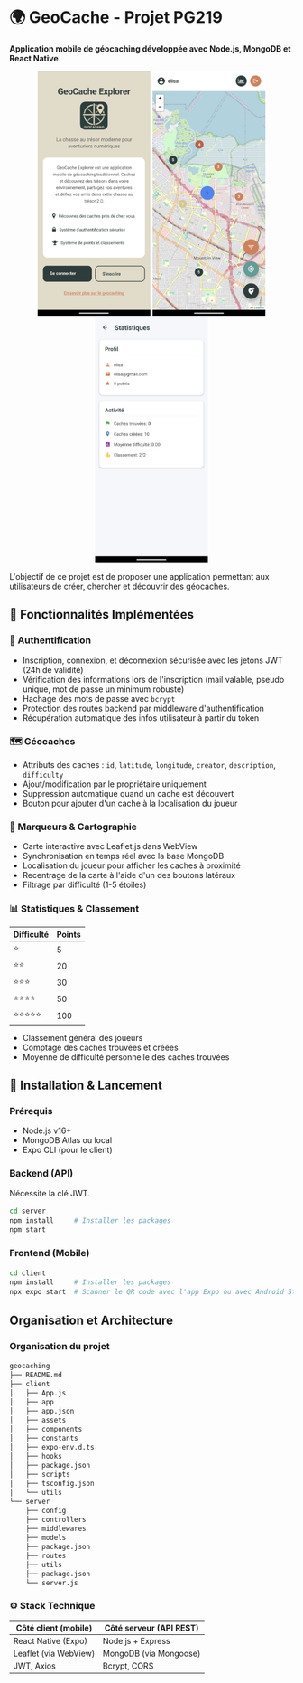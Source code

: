 # 🌍 GeoCache - Projet PG219

**Application mobile de géocaching développée avec Node.js, MongoDB et React Native**  

<p align="center">
  <img src="./images/ecran_accueil.png" width="200" alt="Écran d'accueil">
  <img src="./images/ecran_map.png" width="200" alt="Carte des géocaches"> 
  <img src="./images/ecran_stat.png" width="200" alt="Statistiques">
</p>

L'objectif de ce projet est de proposer une application permettant aux utilisateurs de créer, chercher et découvrir des géocaches. 

## 📌 Fonctionnalités Implémentées

### 🔐 Authentification
- Inscription, connexion, et déconnexion sécurisée avec les jetons JWT (24h de validité)
- Vérification des informations lors de l'inscription (mail valable, pseudo unique, mot de passe un minimum robuste)
- Hachage des mots de passe avec `bcrypt`
- Protection des routes backend par middleware d'authentification 
- Récupération automatique des infos utilisateur à partir du token

### 🗺️ Géocaches
- Attributs des caches : `id`, `latitude`, `longitude`, `creator`, `description`, `difficulty`
- Ajout/modification par le propriétaire uniquement
- Suppression automatique quand un cache est découvert
- Bouton pour ajouter d'un cache à la localisation du joueur 

### 📍 Marqueurs & Cartographie
- Carte interactive avec Leaflet.js dans WebView
- Synchronisation en temps réel avec la base MongoDB
- Localisation du joueur pour afficher les caches à proximité 
- Recentrage de la carte à l'aide d'un des boutons latéraux
- Filtrage par difficulté (1-5 étoiles)

### 📊 Statistiques & Classement
| Difficulté | Points |
|------------|--------|
| ⭐         | 5      |
| ⭐⭐       | 20     |
| ⭐⭐⭐      | 30     | 
| ⭐⭐⭐⭐     | 50     |
| ⭐⭐⭐⭐⭐    | 100    |

- Classement général des joueurs
- Comptage des caches trouvées et créées 
- Moyenne de difficulté personnelle des caches trouvées 

## 🚀 Installation & Lancement

### Prérequis
- Node.js v16+
- MongoDB Atlas ou local
- Expo CLI (pour le client)

### Backend (API)
Nécessite la clé JWT. 
```bash
cd server
npm install     # Installer les packages 
npm start
```

### Frontend (Mobile)
```bash
cd client
npm install     # Installer les packages
npx expo start  # Scanner le QR code avec l'app Expo ou avec Android Studio
```

## Organisation et Architecture 

### Organisation du projet 
```
geocaching
├── README.md
├── client
│   ├── App.js
│   ├── app
│   ├── app.json
│   ├── assets
│   ├── components
│   ├── constants
│   ├── expo-env.d.ts
│   ├── hooks
│   ├── package.json
│   ├── scripts
│   ├── tsconfig.json
│   └── utils
└── server
    ├── config
    ├── controllers
    ├── middlewares
    ├── models
    ├── package.json
    ├── routes
    ├── utils
    ├── package.json
    └── server.js
```

### ⚙️ Stack Technique

| Côté client (mobile) | Côté serveur (API REST) |
|----------------------|--------------------------|
| React Native (Expo)  | Node.js + Express        |
| Leaflet (via WebView) | MongoDB (via Mongoose)  |
| JWT, Axios           | Bcrypt, CORS             |
